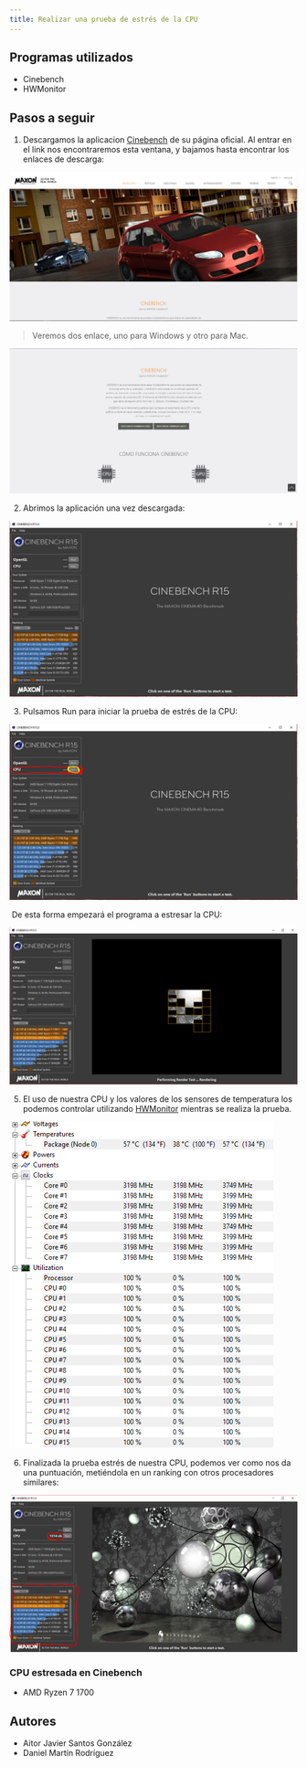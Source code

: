 ```yaml
---
title: Realizar una prueba de estrés de la CPU
---
```


## Programas utilizados

* Cinebench
* HWMonitor

## Pasos a seguir

1. Descargamos la aplicacion [Cinebench](https://www.maxon.net/es/productos/cinebench/) de su página oficial. Al entrar en el link nos encontraremos esta ventana, y bajamos hasta encontrar los enlaces de descarga:

![Captura1](imagenes/Captura1.PNG)

>  Veremos dos enlace, uno para Windows y otro para Mac.

![Captura2](imagenes/Captura2.PNG)

2. Abrimos la aplicación una vez descargada:

![Captura3](imagenes/Captura3.PNG)

3. Pulsamos Run para iniciar la prueba de estrés de la CPU:

![Captura4](imagenes/Captura4.PNG)

​	De esta forma empezará el programa a estresar la CPU: 

![Captura5](imagenes/Captura5.PNG)

5. El uso de nuestra CPU y los valores de los sensores de temperatura los podemos controlar utilizando [HWMonitor](https://www.cpuid.com/softwares/hwmonitor.html) mientras se realiza la prueba.

![Captura6](imagenes/Captura6.PNG)

6. Finalizada la prueba estrés de nuestra CPU,  podemos ver como nos da una puntuación, metiéndola en un ranking con otros procesadores similares:

![Captura7](imagenes/Captura7.PNG)

### CPU estresada en Cinebench

* AMD Ryzen 7 1700

## Autores

* Aitor Javier Santos González
* Daniel Martín Rodríguez